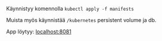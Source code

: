 Käynnistyy komennolla `kubectl apply -f manifests`

Muista myös käynnistää `/kubernetes` persistent volume ja db.

App löytyy: [localhost:8081](http://localhost:8081)

